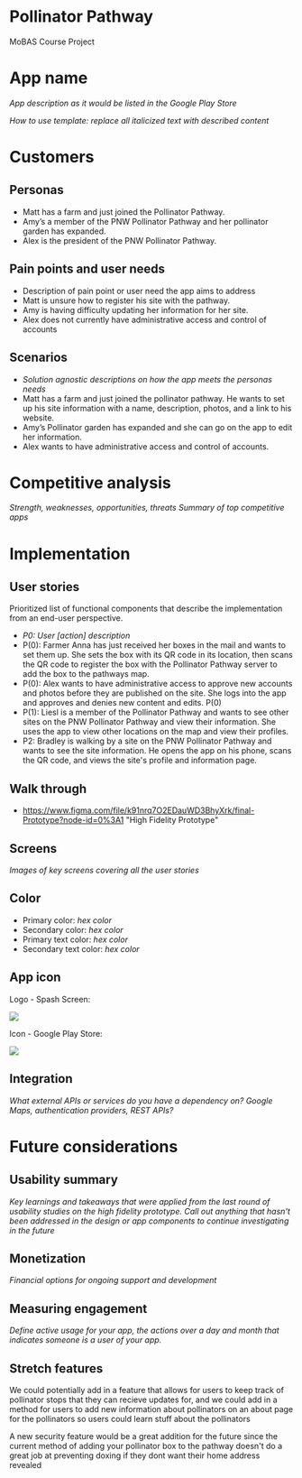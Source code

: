 # Pollinator Pathway
MoBAS Course Project
# App name 

*App description as it would be listed in the Google Play Store*

*How to use template: replace all italicized text with described content*

# Customers
## Personas
* Matt has a farm and just joined the Pollinator Pathway. 
* Amy’s a member of the PNW Pollinator Pathway and her pollinator garden has expanded.
* Alex is the president of the PNW Pollinator Pathway.


## Pain points and user needs
* Description of pain point or user need the app aims to address
* Matt is unsure how to register his site with the pathway.
* Amy is having difficulty updating her information for her site.
* Alex does not currently have administrative access and control of accounts

## Scenarios
* *Solution agnostic descriptions on how the app meets the personas needs*
* Matt has a farm and just joined the pollinator pathway.  He wants to set up his site information with a name, description, photos, and a link to his website. 
* Amy’s Pollinator garden has expanded and she can go on the app to edit her information.
* Alex wants to have administrative access and control of accounts.


# Competitive analysis
*Strength, weaknesses, opportunities, threats*
*Summary of top competitive apps*

# Implementation
## User stories
Prioritized list of functional components that describe the implementation from an end-user perspective.
* *P0: User [action] description*
*  P(0): Farmer Anna has just received her boxes in the mail and wants to set them up.  She sets the box with its QR code in its location, then scans the QR code to register the box with the Pollinator Pathway server to add the box to the pathways map.
* P(0): Alex wants to have administrative access to approve new accounts and photos before they are published on the site.  She logs into the app and approves and denies new content and edits. P(0)
* P(1): Liesl is a member of the Pollinator Pathway and wants to see other sites on the PNW Pollinator Pathway and view their information.  She uses the app to view other locations on the map and view their profiles.
* P2: Bradley is walking by a site on the PNW Pollinator Pathway and wants to see the site information.  He opens the app on his phone, scans the QR code, and views the site's profile and information page.


## Walk through
* https://www.figma.com/file/k91nrq7O2EDauWD3BhyXrk/final-Prototype?node-id=0%3A1 "High Fidelity Prototype"

## Screens
*Images of key screens covering all the user stories*

## Color
* Primary color: *hex color*
* Secondary color: *hex color*
* Primary text color: *hex color*
* Secondary text color: *hex color*

## App icon
Logo - Spash Screen: 

<a href="https://lh3.googleusercontent.com/F8dbjCzo98etLwr-0soa5lI27LAZNESxL1We5YSk63GmKpeTydduDTmkdXCcdQp8ERbpCIf2IdeEmp4K5EcN0DcPzLP6XIUAkq6_TyMaMrgCd1HT3ssiN5LhzJRpgmThWrQCTDURDg=w2400?source=screenshot.guru"> <img src="https://lh3.googleusercontent.com/F8dbjCzo98etLwr-0soa5lI27LAZNESxL1We5YSk63GmKpeTydduDTmkdXCcdQp8ERbpCIf2IdeEmp4K5EcN0DcPzLP6XIUAkq6_TyMaMrgCd1HT3ssiN5LhzJRpgmThWrQCTDURDg=w600-h315-p-k" /> </a> 

 Icon - Google Play Store:

 <a href="https://lh3.googleusercontent.com/j63WefF6_C1qJ1TOkuRxJRqO7wZN71_IEkeOgWPuxGDIQIThfyi897czdmpie2X_KPiRImiRG_D2FbLY8UKBrb50aNx5ffenxkH3zuqFx0kJjiIzvjq9P9DCMrk3NeIf6d3SUwbRzA=w2400?source=screenshot.guru"> <img src="https://lh3.googleusercontent.com/j63WefF6_C1qJ1TOkuRxJRqO7wZN71_IEkeOgWPuxGDIQIThfyi897czdmpie2X_KPiRImiRG_D2FbLY8UKBrb50aNx5ffenxkH3zuqFx0kJjiIzvjq9P9DCMrk3NeIf6d3SUwbRzA=w600-h315-p-k" /> </a>

## Integration
*What external APIs or services do you have a dependency on? Google Maps, authentication providers, REST APIs?*

# Future considerations
## Usability summary
*Key learnings and takeaways that were applied from the last round of usability studies on the high fidelity prototype. Call out anything that hasn't been addressed in the design or app components to continue investigating in  the future*

## Monetization 
*Financial options for ongoing support and development*

## Measuring engagement
*Define active usage for your app, the actions over a day and month that indicates someone is a user of your app.*

## Stretch features
We could potentially add in a feature that allows for users to keep track of pollinator stops that they can recieve updates for, and we could add in a method for users to add new information about pollinators on an about page for the pollinators so users could learn stuff about the pollinators

A new security feature would be a great addition for the future since the current method of adding your pollinator box to the pathway doesn't do a great job at preventing doxing if they dont want their home address revealed

